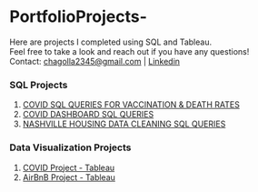 # PortfolioProjects-
Here are projects I completed using SQL and Tableau.<br>
Feel free to take a look and reach out if you have any questions! <br>
Contact: chagolla2345@gmail.com | [Linkedin](https://www.linkedin.com/in/jonathan-chagolla/)

### SQL Projects
1. [COVID SQL QUERIES FOR VACCINATION & DEATH RATES](https://github.com/chagolla23/PortfolioProjects-/blob/main/COVID_PORTFOLIO.sql)
2. [COVID DASHBOARD SQL QUERIES](https://github.com/chagolla23/PortfolioProjects-/blob/main/Tableau_Covid_Dashboard.sql)
3. [NASHVILLE HOUSING DATA CLEANING SQL QUERIES](https://github.com/chagolla23/PortfolioProjects-/blob/main/Tableau_Covid_Dashboard.sql)

### Data Visualization Projects
1. [COVID Project - Tableau](https://public.tableau.com/app/profile/jonathan.chagolla3785/viz/CovidDashboard_16514631109580/Dashboard1)
2. [AirBnB Project - Tableau](https://public.tableau.com/app/profile/jonathan.chagolla3785/viz/AirBnBFullProject_16521252000370/Dashboard1?publish=yes)
